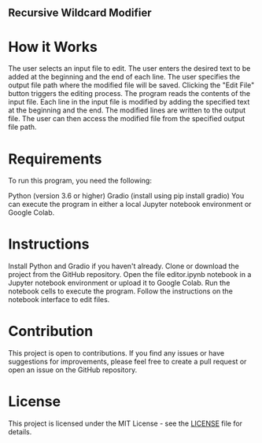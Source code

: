 ## Recursive Wildcard Modifier
# How it Works
The user selects an input file to edit.
The user enters the desired text to be added at the beginning and the end of each line.
The user specifies the output file path where the modified file will be saved.
Clicking the "Edit File" button triggers the editing process.
The program reads the contents of the input file.
Each line in the input file is modified by adding the specified text at the beginning and the end.
The modified lines are written to the output file.
The user can then access the modified file from the specified output file path.
# Requirements
To run this program, you need the following:

Python (version 3.6 or higher)
Gradio (install using pip install gradio)
You can execute the program in either a local Jupyter notebook environment or Google Colab.

# Instructions
Install Python and Gradio if you haven't already.
Clone or download the project from the GitHub repository.
Open the file editor.ipynb notebook in a Jupyter notebook environment or upload it to Google Colab.
Run the notebook cells to execute the program.
Follow the instructions on the notebook interface to edit files.
# Contribution
This project is open to contributions. If you find any issues or have suggestions for improvements, please feel free to create a pull request or open an issue on the GitHub repository.

# License

This project is licensed under the MIT License - see the [LICENSE](LICENSE) file for details.
